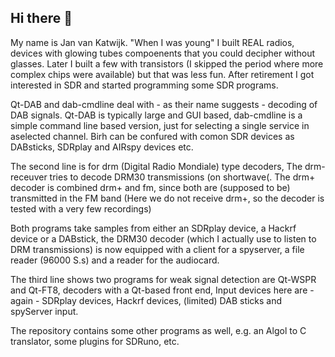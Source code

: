 ## Hi there 👋

My name is Jan van Katwijk.
"When I was young" I built  REAL radios, devices with glowing tubes compoenents that you could decipher without glasses.
Later I built a few with transistors (I skipped the period where more complex chips were available) but that was less fun.
After retirement I got interested in SDR and started programming some SDR programs.

Qt-DAB and dab-cmdline deal with - as their name suggests - decoding of DAB signals.
Qt-DAB is typically large and GUI based, dab-cmdline is a simple command line based version, just for
selecting a single service in aselected channel.
Birh can be confured with comon SDR devices as DABsticks, SDRplay and AIRspy devices etc.

The second line is for drm (Digital Radio Mondiale) type decoders, The drm-receuver tries to decode DRM30 transmissions (on shortwave(.
The drm+ decoder is combined drm+ and fm, since both are
(supposed to be) transmitted in the FM band (Here we do not receive drm+, so the decoder is tested with a very few recordings)

Both programs take samples from either an SDRplay device, a Hackrf device or a DABstick,
the DRM30 decoder (which I actually use to listen to DRM transmissions) is
 now equipped with a client for a spyserver, a file reader (96000 S.s) and a reader for the audiocard.

The third line shows two programs for weak signal detection are Qt-WSPR and Qt-FT8, decoders with a Qt-based front end,
Input devices here are -again - SDRplay devices, Hackrf devices, (limited) DAB sticks and spyServer input.

The repository contains some other programs as well, e.g. an Algol to C translator, some plugins for SDRuno, etc.
